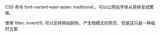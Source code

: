 CSS 命令 font-variant-east-asian: traditional;，可以让网站字体从简体变成繁体。

使用 filter: invert(1); 可以反转网站颜色，产生暗模式的网页，但是这只是一种临时方案
